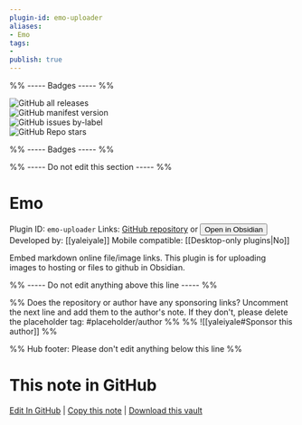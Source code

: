 ```yaml
---
plugin-id: emo-uploader
aliases:
- Emo
tags: 
- 
publish: true
---
```


%% ----- Badges ----- %%

![GitHub all releases](https://img.shields.io/github/downloads/yaleiyale/obsidian-emo-uploader/total?color=573E7A&logo=github&style=for-the-badge)   
![GitHub manifest version](https://img.shields.io/github/manifest-json/v/yaleiyale/obsidian-emo-uploader?color=573E7A&logo=github&style=for-the-badge)   
![GitHub issues by-label](https://img.shields.io/github/issues/yaleiyale/obsidian-emo-uploader/help%20wanted?color=573E7A&logo=github&style=for-the-badge)   
![GitHub Repo stars](https://img.shields.io/github/stars/yaleiyale/obsidian-emo-uploader?color=573E7A&logo=github&style=for-the-badge)

%% ----- Badges ----- %%

%% ----- Do not edit this section ----- %%

# Emo

Plugin ID: `emo-uploader`
Links: [GitHub repository](https://github.com/yaleiyale/obsidian-emo-uploader) or [<button id=HH>Open in Obsidian</button>](obsidian://show-plugin?id=emo-uploader)
Developed by: [[yaleiyale]]
Mobile compatible: [[Desktop-only plugins|No]]

Embed markdown online file/image links. This plugin is for uploading images to hosting or files to github in Obsidian.

%% ----- Do not edit anything above this line ----- %% 

%% Does the repository or author have any sponsoring links? Uncomment the next line and add them to the author's note. If they don't, please delete the placeholder tag: #placeholder/author %%
%% ![[yaleiyale#Sponsor this author]] %%

%% Hub footer: Please don't edit anything below this line %%

# This note in GitHub

<span class="git-footer">[Edit In GitHub](https://github.dev/obsidian-community/obsidian-hub/blob/main/02%20-%20Community%20Expansions/02.05%20All%20Community%20Expansions/Plugins/emo-uploader.md "git-hub-edit-note") | [Copy this note](https://raw.githubusercontent.com/obsidian-community/obsidian-hub/main/02%20-%20Community%20Expansions/02.05%20All%20Community%20Expansions/Plugins/emo-uploader.md "git-hub-copy-note") | [Download this vault](https://github.com/obsidian-community/obsidian-hub/archive/refs/heads/main.zip "git-hub-download-vault") </span>
